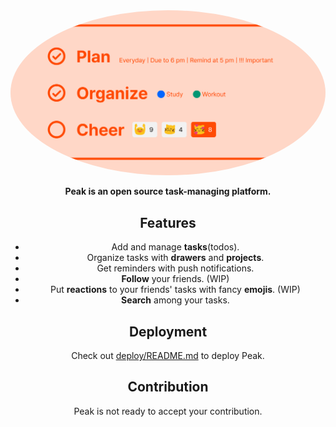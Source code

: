 <div align="center">
<a href="https://peak.ooo">
	<img src="./frontend/public/og.png" alt="Peak Logo" style="border-radius:50%" width="600"/>
</a>

**Peak is an open source task-managing platform.**

## Features

- Add and manage **tasks**(todos).
- Organize tasks with **drawers** and **projects**.
- Get reminders with push notifications.
- **Follow** your friends. (WIP)
- Put **reactions** to your friends' tasks with fancy **emojis**. (WIP)
- **Search** among your tasks. 

## Deployment

Check out [deploy/README.md](./deploy/README.md) to deploy Peak.

## Contribution

Peak is not ready to accept your contribution. 
